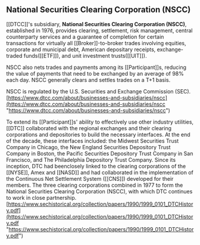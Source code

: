 ## National Securities Clearing Corporation (NSCC)

[[DTCC]]'s subsidiary, **National Securities Clearing Corporation (NSCC)**, established in 1976, provides clearing, settlement, risk management, central counterparty services and a guarantee of completion for certain transactions for virtually all [[Broker]]-to-broker trades involving equities, corporate and municipal debt, American depositary receipts, exchange-traded funds([[ETF]]), and unit investment trusts([[UIT]]). 

NSCC also nets trades and payments among its [[Participant]]s, reducing the value of payments that need to be exchanged by an average of 98% each day. NSCC generally clears and settles trades on a T+1 basis.

NSCC is regulated by the U.S. Securities and Exchange Commission (SEC).
[https://www.dtcc.com/about/businesses-and-subsidiaries/nscc](https://www.dtcc.com/about/businesses-and-subsidiaries/nscc "https://www.dtcc.com/about/businesses-and-subsidiaries/nscc")


To extend its [[Participant]]s' ability to effectively use other industry utilities, [[DTC]] collaborated with the regional exchanges and their clearing corporations and depositories to build the necessary interfaces. At the end of the decade, these interfaces included: the Midwest Securities Trust Company in Chicago, the New England Securities Depository Trust Company in Boston, the Pacific Securities Depository Trust Company in San Francisco, and The Philadelphia Depository Trust Company. Since its inception, DTC had beenclosely linked to the clearing corporations of the [[NYSE]], Amex and [[NASD]] and had collaborated in the implementation of the Continuous Net Settlement System ([[CNS]]) developed for their members. The three clearing corporations combined in 1977 to form the National Securities Clearing Corporation (NSCC), with which DTC continues to work in close partnership.
[https://www.sechistorical.org/collection/papers/1990/1999_0101_DTCHistory.pdf](https://www.sechistorical.org/collection/papers/1990/1999_0101_DTCHistory.pdf "https://www.sechistorical.org/collection/papers/1990/1999_0101_DTCHistory.pdf")

